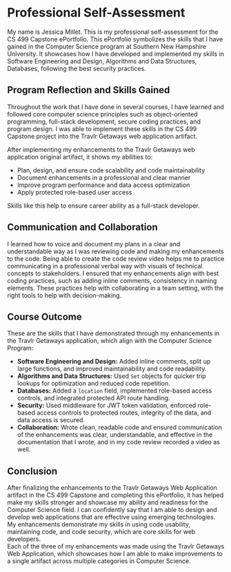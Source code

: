 # Professional Self-Assessment
My name is Jessica Millet. This is my professional self-assessment for the CS 499 Capstone ePortfolio. This ePortfolio symbolizes the skills that I have gained in the Computer Science program at Southern New Hampshire University. 
It showcases how I have developed and implemented my skills in Software Engineering and Design, Algorithms and Data Structures, Databases, following the best security practices. 

## Program Reflection and Skills Gained
Throughout the work that I have done in several courses, I have learned and followed core computer science principles such as object-oriented programming, full-stack development, secure coding practices, and program design. 
I was able to implement these skills in the CS 499 Capstone project into the Travlr Getaways web application artifact.

After implementing my enhancements to the Travlr Getaways web application original artifact, it shows my abilities to:
* Plan, design, and ensure code scalability and code maintainability
* Document enhancements in a professional and clear manner
* Improve program performance and data access optimization
* Apply protected role-based user access

Skills like this help to ensure career ability as a full-stack developer.

## Communication and Collaboration
I learned how to voice and document my plans in a clear and understandable way as I was reviewing code and making my enhancements to the code. 
Being able to create the code review video helps me to practice communicating in a professional verbal way with visuals of technical concepts to stakeholders.
I ensured that my enhancements align with best coding practices, such as adding inline comments, consistency in naming elements. These practices help with collaborating in a team setting, with the right tools to help with decision-making.

## Course Outcome
These are the skills that I have demonstrated through my enhancements in the Travlr Getaways application, which align with the Computer Science Program:

* **Software Engineering and Design:** Added inline comments, split up large functions, and improved maintainability and code readability.
* **Algorithms and Data Structures:** Used `Set` objects for quicker trip lookups for optimization and reduced code repetition.
* **Databases:** Added a `location` field, implemented role-based access controls, and integrated protected API route handling.
* **Security:** Used middleware for JWT token validation, enforced role-based access controls to protected routes, integrity of the data, and data access is secured.
* **Collaboration:** Wrote clean, readable code and ensured communication of the enhancements was clear, understandable, and effective in the documentation that I wrote, and in my code review recorded a video as well.

## Conclusion
After finalizing the enhancements to the Travlr Getaways Web Application artifact in the CS 499 Capstone and completing this ePortfolio, it has helped make my skills stronger and showcase my ability and readiness for the Computer Science field. 
I can confidently say that I am able to design and develop web applications that are effective using emerging technologies. My enhancements demonstrate my skills in using code usability, maintaining code, and code security, which are core skills for web developers.  
Each of the three of my enhancements was made using the Travlr Getaways Web Application, which showcases how I am able to make improvements to a single artifact across multiple categories in Computer Science.
